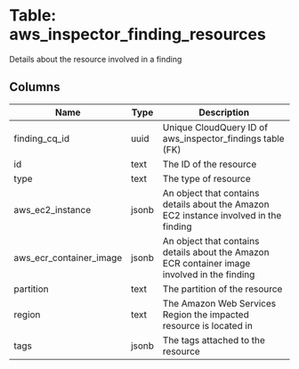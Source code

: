 
# Table: aws_inspector_finding_resources
Details about the resource involved in a finding
## Columns
| Name        | Type           | Description  |
| ------------- | ------------- | -----  |
|finding_cq_id|uuid|Unique CloudQuery ID of aws_inspector_findings table (FK)|
|id|text|The ID of the resource|
|type|text|The type of resource|
|aws_ec2_instance|jsonb|An object that contains details about the Amazon EC2 instance involved in the finding|
|aws_ecr_container_image|jsonb|An object that contains details about the Amazon ECR container image involved in the finding|
|partition|text|The partition of the resource|
|region|text|The Amazon Web Services Region the impacted resource is located in|
|tags|jsonb|The tags attached to the resource|
